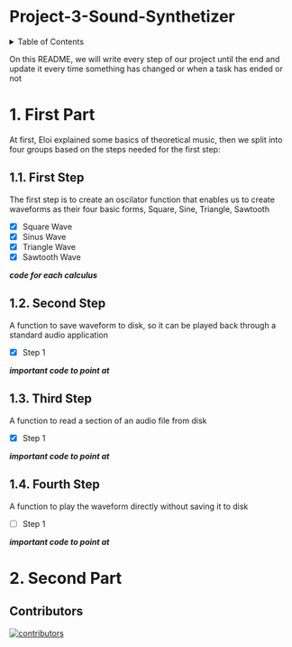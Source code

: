 # Project-3-Sound-Synthetizer

<details><summary>Table of Contents</summary>
  
- [1 First Part](#1-first-part)
  - 1.1 First Step
  - 1.2 Second Step
  - 1.3 Third Step
  - 1.4 Fourth Step
- [2 Second Part](#2-second-part)
</details>

On this README, we will write every step of our project until the end and update it every time something has changed or when a task has ended or not

# 1. First Part

  At first, Eloi explained some basics of theoretical music, then we split into four groups based on the steps needed for the first step:
  
## 1.1. First Step
    
   The first step is to create an oscilator function that enables us to create waveforms as their four basic forms, Square, Sine, Triangle, Sawtooth
    
   - [x] Square Wave
   - [x] Sinus Wave
   - [x] Triangle Wave
   - [x] Sawtooth Wave

   ***code for each calculus***

## 1.2. Second Step
  A function to save waveform to disk, so it can be played back through a standard audio application
  
  - [x] Step 1

  ***important code to point at***
  
## 1.3. Third Step
  A function to read a section of an audio file from disk
  
  - [x] Step 1
  
  ***important code to point at***

## 1.4. Fourth Step

  A function to play the waveform directly without saving it to disk

  - [ ] Step 1

   ***important code to point at***
   
# 2. Second Part


## Contributors

[![contributors](https://contrib.rocks/image?repo=RomainNicolaon/ALGOSUP_2022_Project_3_F)](https://github.com/RomainNicolaon/ALGOSUP_2022_Project_3_F/graphs/contributors)
